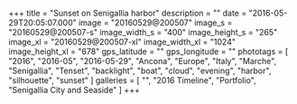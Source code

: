 +++
title = "Sunset on Senigallia harbor"
description = ""
date = "2016-05-29T20:05:07.000"
image = "20160529@200507"
image_s = "20160529@200507-s"
image_width_s = "400"
image_height_s = "265"
image_xl = "20160529@200507-xl"
image_width_xl = "1024"
image_height_xl = "678"
gps_latitude = ""
gps_longitude = ""
phototags = [ "2016", "2016-05", "2016-05-29", "Ancona", "Europe", "Italy", "Marche", "Senigallia", "Tenset", "backlight", "boat", "cloud", "evening", "harbor", "silhouette", "sunset" ]
galleries = [ "", "2016 Timeline", "Portfolio", "Senigallia City and Seaside" ]
+++
